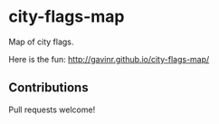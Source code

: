 # city-flags-map
Map of city flags.

Here is the fun: http://gavinr.github.io/city-flags-map/

## Contributions

Pull requests welcome!